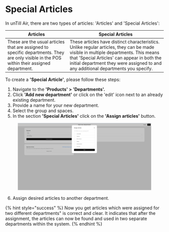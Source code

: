 # Special Articles

In unTill Air, there are two types of articles: 'Articles' and 'Special Articles':

| Articles                                                                                                                                   | Special Articles                                                                                                                                                                                                                                                        |
| ------------------------------------------------------------------------------------------------------------------------------------------ | ----------------------------------------------------------------------------------------------------------------------------------------------------------------------------------------------------------------------------------------------------------------------- |
| These are the usual articles that are assigned to specific departments. They are only visible in the POS within their assigned department. | These articles have distinct characteristics. Unlike regular articles, they can be made visible in multiple departments. This means that 'Special Articles' can appear in both the initial department they were assigned to and any additional departments you specify. |

To create a **'Special Article'**, please follow these steps:

1. Navigate to the **'Products' > 'Departments'.**
2. Click **'Add new department'** or click on the 'edit' icon next to an already existing department.
3. Provide a name for your new department.
4. Select the group and spaces.
5. In the section **'Special Articles'** click on the **'Assign articles'** button.

<figure><img src="../../../.gitbook/assets/Captura de pantalla (12).png" alt=""><figcaption></figcaption></figure>

6. Assign desired articles to another department.

{% hint style="success" %}
Now you get articles which were assigned for two different departments" is correct and clear. It indicates that after the assignment, the articles can now be found and used in two separate departments within the system.
{% endhint %}
